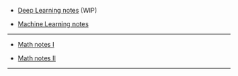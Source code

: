 

* [Deep Learning notes](https://barhanc.github.io/notes/machine-learning/deep/dl.pdf) (WIP)

* [Machine Learning notes](https://barhanc.github.io/notes/machine-learning/classical/ml.pdf)

---

* [Math notes I](https://barhanc.github.io/notes/math/alg.pdf)

* [Math notes II](https://barhanc.github.io/notes/math/am.pdf)

---
